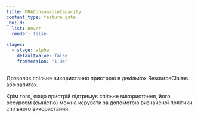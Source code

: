 ```yaml
---
title: DRAConsumableCapacity
content_type: feature_gate
_build:
  list: never
  render: false

stages:
  - stage: alpha
    defaultValue: false
    fromVersion: "1.34"
---
```


Дозволяє спільне використання пристрою в декількох ResourceClaims або запитах.

Крім того, якщо пристрій підтримує спільне використання, його ресурсом (ємністю) можна керувати за допомогою визначеної політики спільного використання.
